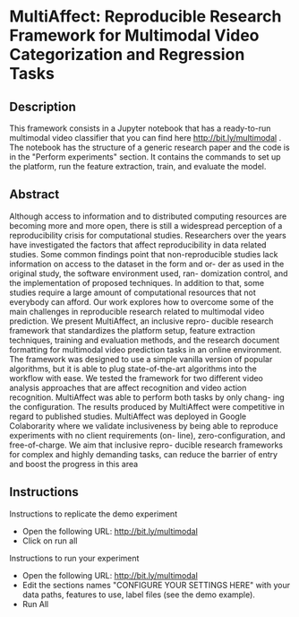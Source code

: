 # MultiAffect: Reproducible Research Framework for Multimodal Video Categorization and Regression Tasks

## Description

This framework consists in a Jupyter notebook that has a ready-to-run multimodal video classifier that you can find here http://bit.ly/multimodal . The notebook has the structure of a generic research paper and the code is in the "Perform experiments" section. It contains the commands to set up the platform, run the feature extraction, train, and evaluate the model.

## Abstract

Although access to information and to distributed computing resources are becoming more and more open, there is still a widespread perception of a reproducibility crisis for computational studies. Researchers over the years have investigated the factors that affect reproducibility in data related studies. Some common findings point that non-reproducible studies lack information on access to the dataset in the form and or- der as used in the original study, the software environment used, ran- domization control, and the implementation of proposed techniques. In addition to that, some studies require a large amount of computational resources that not everybody can afford. Our work explores how to overcome some of the main challenges in reproducible research related to multimodal video prediction. We present MultiAffect, an inclusive repro- ducible research framework that standardizes the platform setup, feature extraction techniques, training and evaluation methods, and the research document formatting for multimodal video prediction tasks in an online environment. The framework was designed to use a simple vanilla version of popular algorithms, but it is able to plug state-of-the-art algorithms into the workflow with ease. We tested the framework for two different video analysis approaches that are affect recognition and video action recognition. MultiAffect was able to perform both tasks by only chang- ing the configuration. The results produced by MultiAffect were competitive in regard to published studies. MultiAffect was deployed in Google Colaborarity where we validate inclusiveness by being able to reproduce experiments with no client requirements (on- line), zero-configuration, and free-of-charge. We aim that inclusive repro- ducible research frameworks for complex and highly demanding tasks, can reduce the barrier of entry and boost the progress in this area

## Instructions

Instructions to replicate the demo experiment

* Open the following URL: http://bit.ly/multimodal 
* Click on run all

Instructions to run your experiment

* Open the following URL: http://bit.ly/multimodal 
* Edit the sections names "CONFIGURE YOUR SETTINGS HERE" with your data paths, features to use, label files (see the demo example).
* Run All
